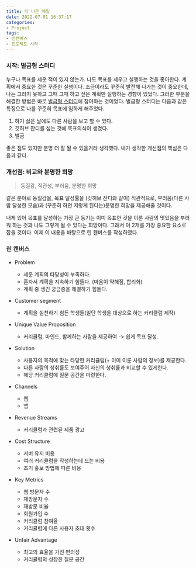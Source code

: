 ```yaml
---
title: 더 나은 매일
date: 2022-07-01 16:37:17
categories:
- Project
tags:
- 린캔버스
- 프로젝트 시작
---
```


### 시작: 벌금형 스터디

누구나 목표를 세운 적이 있지 않는가. 나도 목표를 세우고 실행하는 것을 좋아한다. 계획에서 중요한 것은 꾸준한 실행이다. 조금이라도 꾸준히 발전해 나가는 것이 중요한데, 나는 그러지 못하고 그때 그때 하고 싶은 계획만 실행하는 경향이 있었다. 그러한 부분을 해결한 방법은 바로 [벌금형 스터디](https://github.com/Pushpull7381/everyday_study)에 참여하는 것이었다. 벌금형 스터디는 다음과 같은 특징으로 나를 꾸준히 목표에 임하게 해주었다. 

1. 하기 싫은 날에도 다른 사람을 보고 할 수 있다.
2. 깃허브 잔디를 심는 것에 목표의식이 생겼다.
3. 벌금

좋은 점도 있지만 분명 더 잘 될 수 있을거라 생각했다. 내가 생각한 개선점의 핵심은 다음과 같다.

### 개선점: 비교와 분명한 희망

> 동질감, 직관성, 부러움, 분명한 희망

같은 분야로 동질감을, 목표 달성률을 (깃허브 잔디와 같이) 직관적으로, 부러움(다른 사람 달성한 모습)과 (꾸준히 하면 저렇게 된다는)분명한 희망을 제공해줄 것이다.

내게 있어 목표를 달성하는 가장 큰 동기는 이미 목표한 것을 이룬 사람의 멋있음을 부러워 하는 것과 나도 그렇게 될 수 있다는 희망이다. 그래서 이 2개를 가장 중요한 요소로 잡을 것이다. 이제 이 내용을 바탕으로 린 캔버스를 작성하였다.

### 린 캔버스

- Problem
    - 세운 계획의 타당성이 부족하다.
    - 혼자서 계획을 지속하기 힘들다. (마음이 약해짐, 합리화)
    - 계획 중 생긴 궁금증을 해결하기 힘들다.


- Customer segment
    - 계획을 실천하기 힘든 학생들(일단 학생을 대상으로 하는 커리큘럼 제작)


- Unique Value Proposition
    - 커리큘럼, 마인드, 함께하는 사람을 제공하여 -> 쉽게 목표 달성.

<!-- 린캔버스에서 가장 중요한 칸이며, 그만큼 제대로 채워넣기가 어려운 칸이다. 여기에는 왜 당신의 제품이 특별한지 그리고 주의를 끌 가치가 있는지에 대한 걸 쓴다.

차별화 하라. 단 그 차별화가 당신이 풀려는 문제점과 직접적인 관련이 있어야 한다.
얼리 어답터들을 목표로 해라.
기능보다 그 기능으로 인해 고객의 현실에서 얻는 것에 대해 집중하라. 예를 들어 이력서 사이트를 만든다고 할 때, 기능은 '전문적으로 디자인된 템플릿' 이 될 것이고, 이로 인해 얻는 이득은 '시선을 잡아끄는 이력서' 이다. 최종적으로 고객이 얻게 되는 것은 '꿈에 바라던 직업을 가지게 되는 것' 이 될 것이다. 즉 효과적인 uvp = 고객이 원하는 최종 결과 + 적절한 시간 + 부딪히는 난항들 이다.
단어를 신중히 선택하고, 그 단어들을 찜해라. 검색어등에서 우위를 점할 수 있게.
누가/무엇을/왜 에 대해 답을 하라.

High-concept pitch 를 만들어 보라. -->

- Solution
    - 사용자의 목적에 맞는 타당한 커리큘럼(+ 이미 이룬 사람의 정보)를 제공한다.
    - 다른 사람의 성취률도 보여주어 자신의 성취률과 비교할 수 있게한다.
    - 해당 커리큘럼에 질문 공간을 마련한다. 


- Channels
    - 웹
    - 앱


- Revenue Streams
    - 커리큘럼과 관련된 제품 광고

<!-- 가격 또한 제품의 일부이다. 가격이 고객을 정의한다. 페트병에 든 물을 500원에 팔 때 만날 수 있는 고객과 5000 원에 팔때 만날 수 있는 고객이 다르다는 뜻이다. 고객의 지불을 통해 가장 빠른 형태의 검증을 해볼 수 있다. 고객한테 돈을 내달라고 하는 것이야말로 가장 힘든 일 중하나다. 만약 누군가 돈을 지불한다면, 당신 제품에 대한 가장 확실하고 빠른 검증이 될 것이다. -->

- Cost Structure
    - 서버 유지 비용
    - 여러 커리큘럼을 작성하는데 드는 비용
    - 초기 홍보 방법에 따른 비용


- Key Metrics
    - 웹 방문자 수
    - 재방문자 수
    - 재방문 비율
    - 회원가입 수
    - 커리큘럼 참여율
    - 커리큘럼에 다른 사용자 초대 횟수
    

- Unfair Advantage
    - 최고의 효율을 가진 편의성
    - 커리큘럼의 성장한 질문 공간